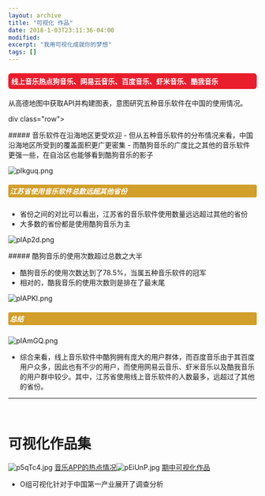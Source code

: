 ```yaml
---
layout: archive
title: "可视化 作品"
date: 2018-1-03T23:11:36-04:00
modified:
excerpt: "我用可视化成就你的梦想"
tags: []
---
```

<style>
h4{background: #EA1D2D; color:white; border-radius:6px; padding:6px;}
h5{background: #D19F2A; color:white; border-radius:3px; padding:3px;}
</style>
<h4>线上音乐热点狗音乐、网易云音乐、百度音乐、虾米音乐、酷我音乐</h4>
从高德地图中获取API并构建图表，意图研究五种音乐软件在中国的使用情况。

div class="row">
<div class="col-sm-7" markdown="1"><!-- left -->
##### 音乐软件在沿海地区更受欢迎
- 但从五种音乐软件的分布情况来看，中国沿海地区所受到的覆盖面积更广更密集
- 而酷狗音乐的广度比之其他的音乐软件更强一些，在自治区也能够看到酷狗音乐的影子

![pIkguq.png](https://s1.ax1x.com/2018/01/23/pIkguq.png)

##### 江苏省使用音乐软件总数远超其他省份

- 省份之间的对比可以看出，江苏省的音乐软件使用数量远远超过其他的省份
- 大多数的省份都是使用酷狗音乐为主

![pIAp2d.png](https://s1.ax1x.com/2018/01/23/pIAp2d.png)

</div> 
<div class="col-sm-5" markdown="1" ><!-- right -->
##### 酷狗音乐的使用次数超过总数之大半

- 酷狗音乐的使用次数达到了78.5%，当属五种音乐软件的冠军
- 相对的，酷我音乐的使用次数则是排在了最末尾

![pIAPKI.png](https://s1.ax1x.com/2018/01/23/pIAPKI.png)

##### 总结
![pIAmGQ.png](https://s1.ax1x.com/2018/01/23/pIAmGQ.png)

* 综合来看，线上音乐软件中酷狗拥有庞大的用户群体，而百度音乐由于其百度用户众多，因此也有不少的用户，而使用网易云音乐、虾米音乐以及酷我音乐的用户群中较少。其中，江苏省使用线上音乐软件的人数最多，远超过了其他的省份。

</div>


<hr>
<br/>

# 可视化作品集
![p5qTc4.jpg](https://s1.ax1x.com/2018/01/23/p5qTc4.jpg)
[音乐APP的热点情况](https://public.tableau.com/views/_18186/1_2?:embed=y&:display_count=yes&publish=yes)![pEiUnP.jpg](https://s1.ax1x.com/2018/01/06/pEiUnP.jpg)
[期中可视化作品](https://kannroy.github.io/infovis/O组可视化)
- O组可视化针对于中国第一产业展开了调查分析
